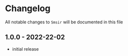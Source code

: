 # Changelog

All notable changes to `Smsir` will be documented in this file

## 1.0.0 - 2022-22-02

- initial release

